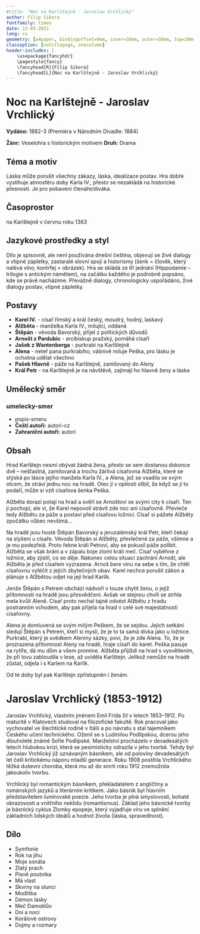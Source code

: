 ```yaml
---
#title: "Noc na Karlštejně - Jaroslav Vrchlický"
author: Filip Sikora
fontfamily: times
date: 22-03-2021
lang: cs
geometry: [a4paper, bindingoffset=0mm, inner=30mm, outer=30mm, top=30mm, bottom=30mm]
classoption: [notitlepage, onecolumn]
header-includes: |
	\usepackage{fancyhdr}
	\pagestyle{fancy}
	\fancyhead[R]{Filip Sikora}
	\fancyhead[L]{Noc na Karlštejně - Jaroslav Vrchlický}
---
```


# Noc na Karlštejně - Jaroslav Vrchlický

**Vydáno:** 1882-3 (Premiéra v Národním Divadle: 1884)

**Žánr:** Veselohra s historickým motivem **Druh:** Drama

## Téma a motiv

Láska může porušit všechny zákazy, láska, idealizace postav. Hra dobře vystihuje atmosféru doby Karla IV., přesto se nezakládá na historické přesnosti. Je pro pobavení čtenáře/diváka.

## Časoprostor

na Karlštejně v červnu roku 1363

## Jazykové prostředky a styl

Dílo je spisovně, ale není používána dnešní čeština, objevují se živé dialogy a vtipné zápletky, zastaralé slovní spojí a historismy (šenk = člověk, který nalévá víno; kontrfej = obrázek). Hra se skládá ze tří jednání (Hippodamie – trilogie s antickým námětem), na začátku každého je podrobně popsáno, kde se právě nacházíme. Převážně dialogy, chronologicky uspořádáno, živé dialogy postav, vtipné zápletky.

## Postavy

- **Karel IV.** - císař římský a král český, moudrý, hodný, laskavý
- **Alžběta** - manželka Karla IV., milující, oddaná
- **Štěpán** - vévoda Bavorský, přijel z politických důvodů
- **Arnošt z Pardubic** - arcibiskup pražský, pomáhá císaři
- **Jašek z Wantenberga** - purkrabí na Karlštejně
- **Alena** - neteř pana purkrabího, vášnivě miluje Peška, pro lásku je ochotna udělat všechno
- **Pašek Hlavně** - páže na Karlštejně, zamilovaný do Aleny
- **Král Petr** - na Karlštejně je na návštěvě, zajímají ho hlavně ženy a láska

## Umělecký směr

### umelecky-smer

- popis-smeru
- **Čeští autoři:** autori-cz
- **Zahraniční autoři:** autori

## Obsah

Hrad Karlštejn nesmí obývat žádná žena, přesto se sem dostanou dokonce dvě – nešťastná, zamilovaná a trochu žárlivá císařovna Alžběta, které se stýská po lásce jejího manžela Karla IV., a Alena, jež se vsadila se svým otcem, že stráví jednu noc na hradě. Otec jí v opilosti slíbil, že když se jí to podaří, může si vzít císařova šenka Peška.

Alžběta dorazí potají na hrad a svěří se Arnoštovi se svými city k císaři. Ten ji pochopí, ale ví, že Karel nepovolí strávit zde noc ani císařovně. Převleče tedy Alžbětu za páže a postaví před císařovu ložnici. Císař si pážete Alžběty zpočátku vůbec nevšímá...

Na hradě jsou hosté Štěpán Bavorský a jeruzalémský král Petr, kteří čekají na slyšení u císaře. Vévoda Štěpán si Alžběty, převlečené za páže, všimne a je mu podezřelá. Proto řekne králi Petrovi, aby se pokusil páže políbit. Alžběta se však brání a v zápalu boje zlomí králi meč. Císař vyběhne z ložnice, aby zjistil, co se děje. Nakonec celou situaci zachrání Arnošt, ale Alžběta je před císařem vyzrazena. Arnoš bere vinu na sebe s tím, že chtěl císařovnu vyléčit z jejích zbytečných obav. Karel nechce porušit zákon a plánuje s Alžbětou odjet na její hrad Karlík.

Jenže Štěpán s Petrem obchází nádvoří v touze chytit ženu, o jejíž přítomnosti na hradě jsou přesvědčeni. Avšak ve stejnou chvíli se strhla mela kvůli Aleně. Císař proto nechal tajně odvést Alžbětu z hradu postranním vchodem, aby pak přijela na hrad v celé své majestátnosti císařovny.

Alena je domluvená se svým milým Peškem, že se sejdou. Jejich setkání sledují Štěpán s Petrem, kteří si myslí, že je to ta samá dívka jako u ložnice. Purkrabí, který je svědkem Aleniny sázky, poví, že je zde Alena. To, že je prozrazena přítomnost Aleny na hradě, hraje císaři do karet. Peška pasuje na rytíře, dá mu dům a všem promine. Alžběta přijíždí na hrad s vysvětlením, že při lovu zabloudila v lese, až uviděla Karlštejn. Jelikož nemůže na hradě zůstat, odjela i s Karlem na Karlík.

Od té doby byl pak Karlštejn zpřístupněn i ženám.

# Jaroslav Vrchlický (1853-1912)

Jaroslav Vrchlický, vlastním jménem Emil Frída žil v letech 1853–1912. Po maturitě v Klatovech studoval na filozofické fakultě. Rok pracoval jako vychovatel ve šlechtické rodině v Itálii a po návratu s stal tajemníkem Českého učení technického. Oženil se s Ludmilou Podlipskou, dcerou jeho dlouholeté známé Sofie Podlipské. Manželství procházelo v devadesátých letech hlubokou krizí, která se pesimisticky odrazila v jeho tvorbě. Tehdy byl Jaroslav Vrchlický již uznávaným básníkem, ale od poloviny devadesátých let čelil kritickému náporu mladší generace. Roku 1908 postihla Vrchlického těžká duševní choroba, která mu až do smrti roku 1912 znemožnila jakoukoliv tvorbu.

Vrchlický byl romantickým básníkem, překladatelem z angličtiny a románských jazyků a literárním kritikem. Jako básník byl hlavním představitelem lumírovské poezie. Jeho tvorba je plná smyslovosti, bohaté obrazovosti a vnitřního neklidu (romantismus). Základ jeho básnické tvorby je básnický cyklus Zlomky epopeje, který vyjadřuje víru ve splnění základních lidských ideálů a hodnot života (láska, spravedlnost).

## Dílo

- Symfonie
- Rok na jihu
- Moje sonáta
- Zlatý prach
- Písně poutníka
- Má vlast
- Skvrny na slunci
- Modlitba
- Démon lásky
- Meč Damoklův
- Dni a noci
- Korálové ostrovy
- Dojmy a rozmary
